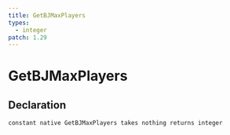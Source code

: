```yaml
---
title: GetBJMaxPlayers
types:
  - integer
patch: 1.29
---
```


# GetBJMaxPlayers

## Declaration

```
constant native GetBJMaxPlayers takes nothing returns integer
```